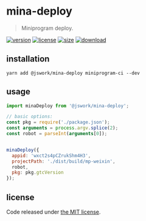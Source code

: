 # mina-deploy
> Miniprogram deploy.

[![version][version-image]][version-url]
[![license][license-image]][license-url]
[![size][size-image]][size-url]
[![download][download-image]][download-url]

## installation
```shell
yarn add @jswork/mina-deploy miniprogram-ci --dev
```

## usage
```js
import minaDeploy from '@jswork/mina-deploy';

// basic options:
const pkg = require('./package.json');
const arguments = process.argv.splice(2);
const robot = parseInt(arguments[0]);


minaDeploy({
  appid: 'wxct2s4pCZrukShm4H3',
  projectPath: './dist/build/mp-weixin',
  robot,
  pkg: pkg.gtcVersion
});
```

## license
Code released under [the MIT license](https://github.com/afeiship/mina-deploy/blob/master/LICENSE.txt).

[version-image]: https://img.shields.io/npm/v/@jswork/mina-deploy
[version-url]: https://npmjs.org/package/@jswork/mina-deploy

[license-image]: https://img.shields.io/npm/l/@jswork/mina-deploy
[license-url]: https://github.com/afeiship/mina-deploy/blob/master/LICENSE.txt

[size-image]: https://img.shields.io/bundlephobia/minzip/@jswork/mina-deploy
[size-url]: https://github.com/afeiship/mina-deploy/blob/master/dist/mina-deploy.min.js

[download-image]: https://img.shields.io/npm/dm/@jswork/mina-deploy
[download-url]: https://www.npmjs.com/package/@jswork/mina-deploy

